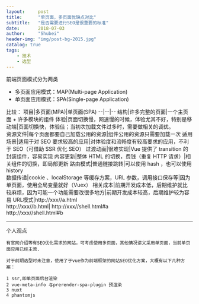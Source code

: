 ```yaml
---  
layout:     post  
title:      "单页面，多页面优缺点对比"  
subtitle:   "是否需要进行SEO是很重要的标准"  
date:       2018-07-03    
author:     "Shubei"  
header-img: "img/post-bg-2015.jpg"  
catalog: true  
tags:  
    - 技术   
    - 选型  
---  
```

前端页面模式分为两类
- 多页面应用模式：MAP(Multi-page Application)
- 单页面应用模式：SPA(Single-page Application)

比较：
项目|多页面(MPA)|单页面(SPA)
--|--|--
结构|许多完整的页面|一个主页面 + 许多模块的组件
体验|页面切换慢，网速慢的时候，体验尤其不好，特别是移动端|页面切换快，体验佳；当初次加载文件过多时，需要做相关的调优。	
资源文件|每个页面都要自己加载公用的资源|组件公用的资源只需要加载一次
适用场景|适用于对 SEO 要求较高的应用|对体验度和流畅度有较高要求的应用，不利于 SEO（可借助 SSR 优化 SEO）
过渡动画|很难实现|Vue 提供了 transition 的封装组件，容易实现
内容更新|整体 HTML 的切换，费钱（重复 HTTP 请求）|相关组件的切换，即局部更新
路由模式|普通链接跳转|可以使用 hash ，也可以使用 history	
数据传递|cookie 、localStorage 等缓存方案，URL 参数，调用接口保存等|因为单页面，使用全局变量就好（Vuex）
相关成本|前期开发成本低，后期维护就比较麻烦，因为可能一个功能需要改很多地方|前期开发成本较高，后期维护较为容易
URL模式|http://xxx//a.html<br>http://xxx//b.html| http://xxx//shell.html#a<br>http://xxx//shell.html#b

---
个人观点  
```
有官网介绍等有SEO优化需求的网站，可考虑使用多页面，其他情况讲义采用单页面，当前单页面应用已经主流.  

对于前期选型时未注意，使用了于vue作为前端框架的网站SEO优化方案，大概有以下几种方案： 

1 ssr,即单页面后台渲染 
2 vue-meta-info 与prerender-spa-plugin 预渲染
3 nuxt 
4 phantomjs
```